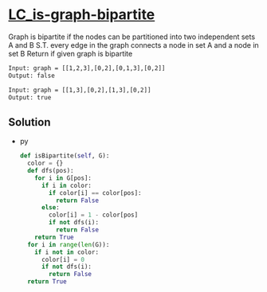 # [LC_is-graph-bipartite](https://leetcode.com/problems/is-graph-bipartite)

Graph is bipartite if the nodes can be partitioned into two independent sets A and B
S.T. every edge in the graph connects a node in set A and a node in set B
Return if given graph is bipartite

```txt
Input: graph = [[1,2,3],[0,2],[0,1,3],[0,2]]
Output: false

Input: graph = [[1,3],[0,2],[1,3],[0,2]]
Output: true
```

## Solution

* py

  ```py
  def isBipartite(self, G):
    color = {}
    def dfs(pos):
      for i in G[pos]:
        if i in color:
          if color[i] == color[pos]:
            return False
        else:
          color[i] = 1 - color[pos]
          if not dfs(i):
            return False
      return True
    for i in range(len(G)):
      if i not in color:
        color[i] = 0
        if not dfs(i):
          return False
    return True
  ```
